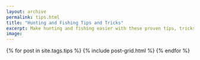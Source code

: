 ```yaml
---
layout: archive
permalink: tips.html
title: "Hunting and Fishing Tips and Tricks"
excerpt: Make hunting and fishing easier with these proven tips, tricks, and techniques.
image:
---
```


<div class="tiles">
{% for post in site.tags.tips %}
    {% include post-grid.html %}
{% endfor %}
</div><!-- /.tiles -->
